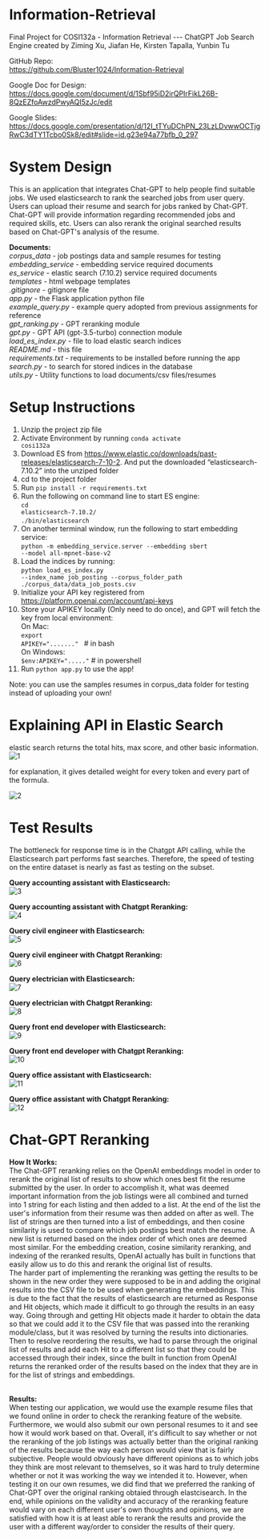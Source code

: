 # Information-Retrieval
Final Project for COSI132a - Information Retrieval --- ChatGPT Job Search Engine
created by Ziming Xu, Jiafan He, Kirsten Tapalla, Yunbin Tu

GitHub Repo:<br/>
https://github.com/Bluster1024/Information-Retrieval

Google Doc for Design:<br/>
https://docs.google.com/document/d/1Sbf95iD2irQPIrFikL26B-8QzEZfoAwzdPwyAQI5zJc/edit

Google Slides:<br/>
https://docs.google.com/presentation/d/12I_tTYuDChPN_23LzLDvwwOCTjgRwC3dTY1Tcbo0Sk8/edit#slide=id.g23e94a77bfb_0_297




# System Design
This is an application that integrates Chat-GPT to help people find suitable jobs.
We used elasticsearch to rank the searched jobs from user query.
Users can upload their resume and search for jobs ranked by Chat-GPT. 
Chat-GPT will provide information regarding recommended jobs and required skills, etc.
Users can also rerank the original searched results based on Chat-GPT's analysis of the resume.

<b>Documents:</b><br/>
*corpus_data*                 - job postings data and sample resumes for testing<br/>
*embedding_service*           - embedding service required documents <br/>
*es_service*                  - elastic search (7.10.2) service required documents <br/>
*templates*                   - html webpage templates <br/>
*.gitignore*                  - gitignore file <br/>
*app.py*                      - the Flask application python file<br/>
*example_query.py*            - example query adopted from previous assignments for reference<br/>
*gpt_ranking.py*              - GPT reranking module<br/>
*gpt.py*                      - GPT API (gpt-3.5-turbo) connection module<br/>
*load_es_index.py*            - file to load elastic search indices<br/>
*README.md*                   - this file<br/>
*requirements.txt*            - requirements to be installed before running the app<br/>
*search.py*                   - to search for stored indices in the database<br/>
*utils.py*                    - Utility functions to load documents/csv files/resumes<br/>


# Setup Instructions 
1. Unzip the project zip file
2. Activate Environment by running <code>conda activate cosi132a</code>
3. Download ES from https://www.elastic.co/downloads/past-releases/elasticsearch-7-10-2. 
And put the downloaded “elasticsearch-7.10.2” into the unziped folder
4. cd to the project folder
5. Run <code>pip install -r requirements.txt</code>
6. Run the following on command line to start ES engine: <br/>
        <code>cd elasticsearch-7.10.2/</code><br/>
        <code>./bin/elasticsearch</code><br/>
7. On another terminal window, run the following to start embedding service:<br/>
        <code>python -m embedding_service.server --embedding sbert  --model all-mpnet-base-v2</code>
8. Load the indices by running:<br/>
        <code>python load_es_index.py --index_name job_posting --corpus_folder_path ./corpus_data/data_job_posts.csv</code>
9. Initialize your API key registered from https://platform.openai.com/account/api-keys
10. Store your APIKEY locally (Only need to do once), and GPT will fetch the key from local environment:<br/>
    On Mac:<br/>
        <code>export APIKEY="......." </code> # in bash<br/>
    On Windows:<br/>
        <code>$env:APIKEY="....."</code> # in powershell
11. Run <code>python app.py</code> to use the app! 

Note: you can use the samples resumes in corpus_data folder for testing instead of uploading your own! 


# Explaining API in Elastic Search

elastic search returns the total hits, max score, and other basic information.
![1](https://user-images.githubusercontent.com/60807383/236937626-f0a4cf37-55cc-48e7-83c0-38b43af4a09a.png)

for explanation, it gives detailed weight for every token and every part of the formula.

 ![2](https://user-images.githubusercontent.com/60807383/236937635-db51833e-2097-48f9-b202-9d5bb974484c.png)


# Test Results

The bottleneck for response time is in the Chatgpt API calling, while the Elasticsearch part performs fast searches. Therefore, the speed of testing on the entire dataset is nearly as fast as testing on the subset.

<b>Query accounting assistant with Elasticsearch:</b><br/>
![3](/TestResults/accounting%20assistant1.png)

<b>Query accounting assistant with Chatgpt Reranking:</b><br/>
![4](/TestResults/accounting%20assistant2.png)

<b>Query civil engineer with Elasticsearch:</b><br/>
![5](/TestResults/civil%20engineer%201.png)

<b>Query civil engineer with Chatgpt Reranking:</b><br/>
![6](/TestResults/civil%20engineer%202.png)

<b>Query electrician with Elasticsearch:</b><br/>
![7](/TestResults/electrician1.png)

<b>Query electrician with Chatgpt Reranking:</b><br/>
![8](/TestResults/electrician2.png)

<b>Query front end developer with Elasticsearch:</b><br/>
![9](/TestResults/front%20end%20developer1.png)

<b>Query front end developer with Chatgpt Reranking:</b><br/>
![10](/TestResults/front%20end%20developer2.png)

<b>Query office assistant with Elasticsearch:</b><br/>
![11](/TestResults/office%20assistant1.png)

<b>Query office assistant with Chatgpt Reranking:</b><br/>
![12](/TestResults/office%20assistant2.png)

 # Chat-GPT Reranking
<b>How It Works:</b><br/>
The Chat-GPT reranking relies on the OpenAI embeddings model in order to rerank the original list of results to show which ones best fit the resume submitted by the user. In order to accomplish it, what was deemed important information from the job listings were all combined and turned into 1 string for each listing and then added to a list. At the end of the list the user's information from their resume was then added on after as well. The list of strings are then turned into a list of embeddings, and then cosine similarity is used to compare which job postings best match the resume. A new list is returned based on the index order of which ones are deemed most similar. For the embedding creation, cosine similarity reranking, and indexing of the reranked results, OpenAI actually has built in functions that easily allow us to do this and rerank the original list of results. <br/>
The harder part of implementing the reranking was getting the results to be shown in the new order they were supposed to be in and adding the original results into the CSV file to be used when generating the embeddings. This is due to the fact that the results of elasticsearch are returned as Response and Hit objects, which made it difficult to go through the results in an easy way. Going through and getting Hit objects made it harder to obtain the data so that we could add it to the CSV file that was passed into the reranking module/class, but it was resolved by turning the results into dictionaries. Then to resolve reordering the results, we had to parse through the original list of results and add each Hit to a different list so that they could be accessed through their index, since the built in function from OpenAI returns the reranked order of the results based on the index that they are in for the list of strings and embeddings. <br/><br/>

<b>Results:</b><br/>
When testing our application, we would use the example resume files that we found online in order to check the reranking feature of the website. Furthermore, we would also submit our own personal resumes to it and see how it would work based on that. Overall, it's difficult to say whether or not the reranking of the job listings was actually better than the original ranking of the results because the way each person would view that is fairly subjective. People would obviously have different opinions as to which jobs they think are most relevant to themselves, so it was hard to truly determine whether or not it was working the way we intended it to. However, when testing it on our own resumes, we did find that we preferred the ranking of Chat-GPT over the original ranking obtaied through elastcisearch. In the end, while opinions on the validity and accuracy of the reranking feature would vary on each different user's own thoughts and opinions, we are satisfied with how it is at least able to rerank the results and provide the user with a different way/order to consider the results of their query. 
